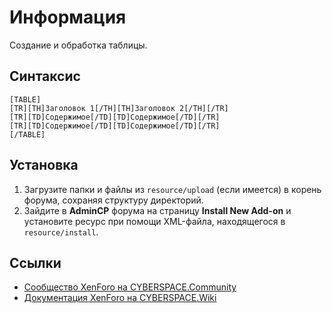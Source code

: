 # Информация

Создание и обработка таблицы.

## Синтаксис

```
[TABLE]
[TR][TH]Заголовок 1[/TH][TH]Заголовок 2[/TH][/TR]
[TR][TD]Содержимое[/TD][TD]Содержимое[/TD][/TR]
[TR][TD]Содержимое[/TD][TD]Содержимое[/TD][/TR]
[/TABLE]
```

## Установка

1. Загрузите папки и файлы из `resource/upload` (если имеется) в корень форума, сохраняя структуру директорий.
2. Зайдите в **AdminCP** форума на страницу **Install New Add-on** и установите ресурс при помощи XML-файла, находящегося в `resource/install`.

## Ссылки

- [Сообщество XenForo на CYBERSPACE.Community](//cyberspace.community/forums/30/)
- [Документация XenForo на CYBERSPACE.Wiki](//xenforo.cyberspace.wiki/)

